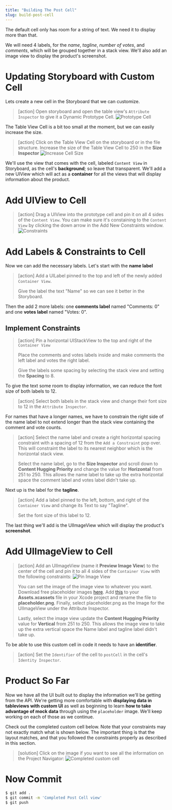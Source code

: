 ```yaml
---
title: "Building The Post Cell"
slug: build-post-cell
---
```


The default cell only has room for a string of text. We need it to display more than that.

We will need 4 labels, for the _name_, _tagline_, _number of votes_, and _comments_, which will be grouped together in a stack view. We'll also add an image view to display the product's screenshot.

# Updating Storyboard with Custom Cell

Lets create a new cell in the Storyboard that we can customize.

> [action]
> Open storyboard and open the table view's `Attribute Inspector` to give it a Dynamic Prototype Cell.
> ![Prototype Cell](assets/01_building-the-post_dynamic-prototype-cell.png)

The Table View Cell is a bit too small at the moment, but we can easily increase the size.

> [action]
> Click on the Table View Cell on the storyboard or in the file structure. Increase the size of the Table View Cell to 250 in the **Size Inspector**
> ![Increase Cell Size](assets/02_building-the-post_cell-size.png)

We'll use the view that comes with the cell, labeled `Content View` in Storyboard, as the cell's **background**; so leave that transparent. We'll add a new UIView which will act as a **container** for all the views that will display information about the product.

# Add UIView to Cell

> [action]
> Drag a UIView into the prototype cell and pin it on all 4 sides of the `Content View`. You can make sure it's constaining to the `Content View` by clicking the down arrow in the Add New Constraints window.
> ![Constraints](assets/00_constraints-to-uiview.png)

# Add Labels & Constraints to Cell

Now we can add the necessary labels. Let's start with the **name label**

> [action]
> Add a UILabel pinned to the top and left of the newly added `Container View`.
>
> Give the label the text "Name" so we can see it better in the Storyboard.

Then the add 2 more labels: one **comments label** named "Comments: 0" and one **votes label** named "Votes: 0".

## Implement Constraints

> [action]
> Pin a horizontal UIStackView to the top and right of the `Container View`
>
> Place the comments and votes labels inside and make comments the left label and votes the right label.
>
> Give the labels some spacing by selecting the stack view and setting the **Spacing** to 8.

To give the text some room to display information, we can reduce the font size of both labels to 12.

> [action]
>  Select both labels in the stack view and change their font size to 12 in the `Attribute Inspector`.

For names that have a longer names, we have to constrain the right side of the name label to not extend longer than the stack view containing the comment and vote counts.

> [action]
>  Select the name label and create a right horizontal spacing constraint with a spacing of 12 from the `Add a Constraint` pop over. This will constraint the label to its nearest neighbor which is the horizontal stack view.
>
>  Select the name label, go to the **Size Inspector** and scroll down to **Content Hugging Priority** and change the value for **Horizontal** from 251 to 250. This allows the name label to take up the extra horizontal space the comment label and votes label didn't take up.

Next up is the label for the **tagline**.

> [action]
> Add a label pinned to the left, bottom, and right of the `Container View` and change its Text to say "Tagline".
>
> Set the font size of this label to 12.

The last thing we'll add is the UIImageView which will display the product's **screenshot**.

# Add UIImageView to Cell

> [action]
> Add an UIImageView (name it **Preview Image View**) to the center of the cell and pin it to all 4 sides of the `Container View` with the following constraints:
> ![Pin Image View](assets/03_building-the-post_pin-image.png)
>
> You can set the image of the image view to whatever you want. Download free placeholder images [here](https://placeholder.com/). Add [this](http://via.placeholder.com/350x160) to your **Assets.xcassets** file in your Xcode project and rename the file to **placeholder.png**. Finally, select placeholder.png as the Image for the UIImageView under the Attribute Inspector.
>
> Lastly, select the image view update the **Content Hugging Priority** value for **Vertical** from 251 to 250. This allows the image view to take up the extra vertical space the Name label and tagline label didn't take up.

To be able to use this custom cell in code it needs to have an **identifier**.

> [action]
> Set the `Identifier` of the cell to `postCell` in the cell's `Identity Inspector`.

# Product So Far

Now we have all the UI built out to display the information we'll be getting from the API. We're getting more comfortable with **displaying data in tableviews with custom UI** as well as beginning to learn **how to take advantage of mock data** through using the `placeholder` image. We'll keep working on each of those as we continue.

Check out the completed custom cell below. Note that your constraints may not exactly match what is shown below. The important thing is that the layout matches, and that you followed the constraints properly as described in this section.

> [solution]
> Click on the image if you want to see all the information on the Project Navigator:
> ![Completed custom cell](assets/04_building-the-post_custom-cell.png)

# Now Commit

```bash
$ git add .
$ git commit -m 'Completed Post Cell view'
$ git push
```
